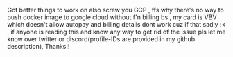 Got better things to work on also screw you GCP , ffs why there's no way to push docker image to google cloud without f'n billing bs , my card is VBV which doesn't allow autopay and billing details dont work cuz if that sadly :< , if anyone is reading this and know any way to get rid of the issue pls let me know over twitter or discord(profile-IDs are provided in my github description), Thanks!!
